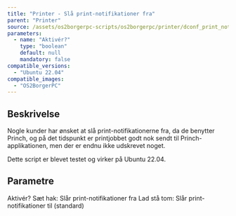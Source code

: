 ```yaml
---
title: "Printer - Slå print-notifikationer fra"
parent: "Printer"
source: /assets/os2borgerpc-scripts/os2borgerpc/printer/dconf_print_notifications.sh
parameters:
  - name: "Aktivér?"
    type: "boolean"
    default: null
    mandatory: false
compatible_versions:
  - "Ubuntu 22.04"
compatible_images:
  - "OS2BorgerPC"
---
```


## Beskrivelse
Nogle kunder har ønsket at slå print-notifikationerne fra, da de benytter Princh, og på det tidspunkt er printjobbet godt nok sendt til Princh-applikationen, men der er endnu ikke udskrevet noget.

Dette script er blevet testet og virker på Ubuntu 22.04.

## Parametre
  Aktivér?
    Sæt hak: Slår print-notifikationer fra
    Lad stå tom: Slår print-notifikationer til (standard)

